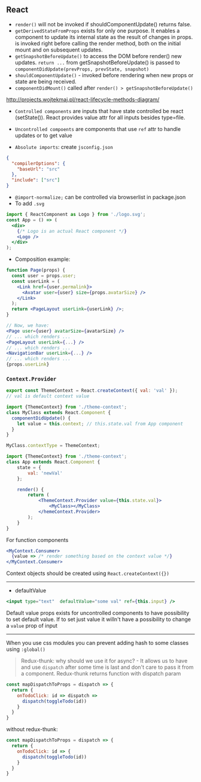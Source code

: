 ## React

- `render()` will not be invoked if shouldComponentUpdate() returns false.
- `getDerivedStateFromProps` exists for only one purpose. It enables a component to update its internal state as the result of changes in props.
is invoked right before calling the render method, both on the initial mount and on subsequent updates.
- `getSnapshotBeforeUpdate()` to access the DOM before render() new updates. `return ...` from getSnapshotBeforeUpdate() is passed to 
`componentDidUpdate(prevProps, prevState, snapshot)`
- `shouldComponentUpdate()` - invoked before rendering when new props or state are being received.
- `componentDidMount()` called after `render() > getSnapshotBeforeUpdate()`

http://projects.wojtekmaj.pl/react-lifecycle-methods-diagram/

- `Controlled components` are inputs that have state controlled be react (setState()). React provides value attr for all inputs besides type=file.
- `Uncontrolled compoents` are components that use `ref` attr to handle updates or to get value

- `Absolute imports`: create `jsconfig.json` 

```json
{
  "compilerOptions": {
    "baseUrl": "src"
  },
  "include": ["src"]
}
```


- `@import-normalize;` can be controlled via browserlist in package.json
- To add `.svg`
```jsx
import { ReactComponent as Logo } from './logo.svg';
const App = () => (
  <div>
    {/* Logo is an actual React component */}
    <Logo />
  </div>
);
```
- Composition example:

```jsx
function Page(props) {
  const user = props.user;
  const userLink = (
    <Link href={user.permalink}>
      <Avatar user={user} size={props.avatarSize} />
    </Link>
  );
  return <PageLayout userLink={userLink} />;
}

// Now, we have:
<Page user={user} avatarSize={avatarSize} />
// ... which renders ...
<PageLayout userLink={...} />
// ... which renders ...
<NavigationBar userLink={...} />
// ... which renders ...
{props.userLink}
```

### `Context.Provider`
```jsx
export const ThemeContext = React.createContext({ val: 'val' });
// val is default context value
```
```jsx
import {ThemeContext} from './theme-context';
class MyClass extends React.Component {
  componentDidUpdate() {
    let value = this.context; // this.state.val from App component
  }
}

MyClass.contextType = ThemeContext;
```
```jsx
import {ThemeContext} from './theme-context';
class App extends React.Component {
    state = {
        val: 'newVal'
    };

    render() {
        return (
            <ThemeContext.Provider value={this.state.val}>
                <MyClass></MyClass>
            </hemeContext.Provider>
        );
    }
}
```
For function components
```jsx
<MyContext.Consumer>
  {value => /* render something based on the context value */}
</MyContext.Consumer>
```
Context objects should be created using 
`React.createContext({})`

---

- defaultValue 
```jsx
<input type="text"  defaultValue="some val" ref={this.input} /> 
``` 
Default value props exists for uncontrolled components to have possibility to set default value. If to set just value it willn't have a possibility to change a `value` prop of input

---

When you use css modules you can prevent adding hash to some classes using `:global()`

> Redux-thunk: why should we use it for async? - It allows us to have and use `dispatch` after some time is last and don't care to pass it from a component. Redux-thunk returns function with dispatch param
```js
const mapDispatchToProps = dispatch => {
  return {
    onTodoClick: id => dispatch =>
      dispatch(toggleTodo(id))
    }
  }
}
```
 without redux-thunk:

```js
const mapDispatchToProps = dispatch => {
  return {
    onTodoClick: id => {
      dispatch(toggleTodo(id))
    }
  }
}
```
